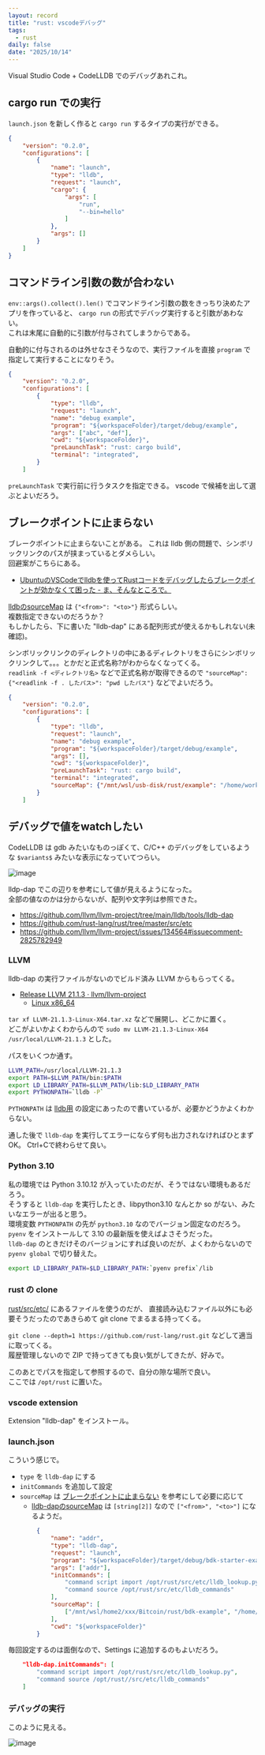```yaml
---
layout: record
title: "rust: vscodeデバッグ"
tags:
  - rust
daily: false
date: "2025/10/14"
---
```


Visual Studio Code + CodeLLDB でのデバッグあれこれ。

## cargo run での実行

`launch.json` を新しく作ると `cargo run` するタイプの実行ができる。

```json
{
    "version": "0.2.0",
    "configurations": [
        {
            "name": "launch",
            "type": "lldb",
            "request": "launch",
            "cargo": {
                "args": [
                    "run",
                    "--bin=hello"
                ]
            },
            "args": []
        }
    ]
}
```

## コマンドライン引数の数が合わない

`env::args().collect().len()` でコマンドライン引数の数をきっちり決めたアプリを作っていると、
`cargo run` の形式でデバッグ実行すると引数があわない。  
これは末尾に自動的に引数が付与されてしまうからである。

自動的に付与されるのは外せなさそうなので、実行ファイルを直接 `program` で指定して実行することになりそう。

```json
{
    "version": "0.2.0",
    "configurations": [
        {
            "type": "lldb",
            "request": "launch",
            "name": "debug example",
            "program": "${workspaceFolder}/target/debug/example",
            "args": ["abc", "def"],
            "cwd": "${workspaceFolder}",
            "preLaunchTask": "rust: cargo build",
            "terminal": "integrated",
        }
    ]
```

`preLaunchTask` で実行前に行うタスクを指定できる。
vscode で候補を出して選ぶとよいだろう。

## ブレークポイントに止まらない

ブレークポイントに止まらないことがある。
これは lldb 側の問題で、シンボリックリンクのパスが挟まっているとダメらしい。  
回避案がこちらにある。

* [UbuntuのVSCodeでlldbを使ってRustコードをデバッグしたらブレークポイントが効かなくて困った - ま、そんなところで。](https://zv-louis.hatenablog.com/entry/2021/07/06/102907)

[lldbのsourceMap](https://github.com/vadimcn/codelldb/blob/master/MANUAL.md#source-path-remapping) は `{"<from>": "<to>"}` 形式らしい。  
複数指定できないのだろうか？  
もしかしたら、下に書いた "lldb-dap" にある配列形式が使えるかもしれない(未確認)。

シンボリックリンクのディレクトリの中にあるディレクトリをさらにシンボリックリンクして。。。とかだと正式名称?がわからなくなってくる。  
`readlink -f <ディレクトリ名>` などで正式名称が取得できるので `"sourceMap": {"<readlink -f . したパス>": "pwd したパス"}` などでよいだろう。

```json
{
    "version": "0.2.0",
    "configurations": [
        {
            "type": "lldb",
            "request": "launch",
            "name": "debug example",
            "program": "${workspaceFolder}/target/debug/example",
            "args": [],
            "cwd": "${workspaceFolder}",
            "preLaunchTask": "rust: cargo build",
            "terminal": "integrated",
            "sourceMap": {"/mnt/wsl/usb-disk/rust/example": "/home/work/lesson/rust/example"}
        }
    ]
```

## デバッグで値をwatchしたい

CodeLLDB は gdb みたいなものっぽくて、C/C++ のデバッグをしているような `$variants$` みたいな表示になっていてつらい。

![image](images/debug-var.png)

lldp-dap でこの辺りを参考にして値が見えるようになった。  
全部の値なのかは分からないが、配列や文字列は参照できた。

* https://github.com/llvm/llvm-project/tree/main/lldb/tools/lldb-dap
* https://github.com/rust-lang/rust/tree/master/src/etc
* https://github.com/llvm/llvm-project/issues/134564#issuecomment-2825782949


### LLVM

lldb-dap の実行ファイルがないのでビルド済み LLVM からもらってくる。

* [Release LLVM 21.1.3 · llvm/llvm-project](https://github.com/llvm/llvm-project/releases/tag/llvmorg-21.1.3)
  * [Linux x86_64](https://github.com/llvm/llvm-project/releases/download/llvmorg-21.1.3/LLVM-21.1.3-Linux-X64.tar.xz)

`tar xf LLVM-21.1.3-Linux-X64.tar.xz` などで展開し、どこかに置く。  
どこがよいかよくわからんので `sudo mv LLVM-21.1.3-Linux-X64 /usr/local/LLVM-21.1.3` とした。

パスをいくつか通す。

```bash
LLVM_PATH=/usr/local/LLVM-21.1.3
export PATH=$LLVM_PATH/bin:$PATH
export LD_LIBRARY_PATH=$LLVM_PATH/lib:$LD_LIBRARY_PATH
export PYTHONPATH=`lldb -P`
```

`PYTHONPATH` は [lldb用](https://lldb.llvm.org/use/tutorials/implementing-standalone-scripts.html) の設定にあったので書いているが、必要かどうかよくわからない。

通した後で `lldb-dap` を実行してエラーにならず何も出力されなければひとまずOK。
Ctrl+Cで終わらせて良い。

### Python 3.10

私の環境では Python 3.10.12 が入っていたのだが、そうではない環境もあるだろう。  
そうすると `lldb-dap` を実行したとき、libpython3.10 なんとか so がない、みたいなエラーが出ると思う。  
環境変数 `PYTHONPATH` の先が `python3.10` なのでバージョン固定なのだろう。
`pyenv` をインストールして 3.10 の最新版を使えばよさそうだった。  
`lldb-dap` のときだけそのバージョンにすれば良いのだが、よくわからないので `pyenv global` で切り替えた。

```bash
export LD_LIBRARY_PATH=$LD_LIBRARY_PATH:`pyenv prefix`/lib
```

### rust の clone

[rust/src/etc/](https://github.com/rust-lang/rust/tree/master/src/etc) にあるファイルを使うのだが、
直接読み込むファイル以外にも必要そうだったのであきらめて git clone でまるまる持ってくる。

`git clone --depth=1 https://github.com/rust-lang/rust.git` などして適当に取ってくる。  
履歴管理しないので ZIP で持ってきても良い気がしてきたが、好みで。

このあとでパスを指定して参照するので、自分の隙な場所で良い。  
ここでは `/opt/rust` に置いた。

### vscode extension

Extension "lldb-dap" をインストール。

### launch.json

こういう感じで。

* `type` を `lldb-dap` にする
* `initCommands` を追加して設定
* `sourceMap` は [ブレークポイントに止まらない](#ブレークポイントに止まらない) を参考にして必要に応じて
  * [lldb-dapのsourceMap](https://github.com/llvm/llvm-project/blob/main/lldb/tools/lldb-dap/README.md#configuration-settings-reference) は `[string[2]]` なので `["<from>", "<to>"]` になるようだ。


```json
        {
            "name": "addr",
            "type": "lldb-dap",
            "request": "launch",
            "program": "${workspaceFolder}/target/debug/bdk-starter-example",
            "args": ["addr"],
            "initCommands": [
                "command script import /opt/rust/src/etc/lldb_lookup.py",
                "command source /opt/rust/src/etc/lldb_commands"
            ],
            "sourceMap": [
                ["/mnt/wsl/home2/xxx/Bitcoin/rust/bdk-example", "/home/xxx/Bitcoin/rust/bdk-example"]
            ],
            "cwd": "${workspaceFolder}"
        }
```

毎回設定するのは面倒なので、Settings に追加するのもよいだろう。

```json
    "lldb-dap.initCommands": [
        "command script import /opt/rust/src/etc/lldb_lookup.py",
        "command source /opt/rust//src/etc/lldb_commands"
    ]
```

### デバッグの実行

このように見える。

![image](images/lldp-dap.png)
